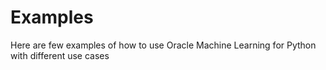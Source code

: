 # Examples

Here are few examples of how to use Oracle Machine Learning for Python with different use cases
